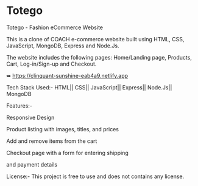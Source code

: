# Totego

Totego - Fashion eCommerce Website


This is a clone of COACH e-commerce website built using HTML, CSS, JavaScript, MongoDB, Express and Node.Js.


The website includes the following pages: Home/Landing page, Products, Cart, Log-in/Sign-up and Checkout.

➥ https://clinquant-sunshine-eab4a9.netlify.app

Tech Stack Used:-
HTML||
CSS||
JavaScript||
Express||
Node.Js||
MongoDB


Features:-


Responsive Design


Product listing with images, titles, and prices


Add and remove items from the cart


Checkout page with a form for entering shipping


and payment details


License:-
This project is free to use and does not contains any license.
